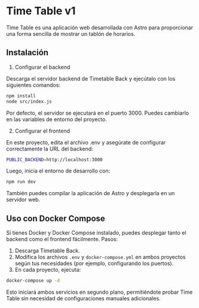 # Time Table v1

Time Table es una aplicación web desarrollada con Astro para proporcionar una forma sencilla de mostrar un tablón de horarios.
## Instalación

1. Configurar el backend

Descarga el servidor backend de Timetable Back y ejecútalo con los siguientes comandos:

```bash
npm install
node src/index.js
```

Por defecto, el servidor se ejecutará en el puerto 3000. Puedes cambiarlo en las variables de entorno del proyecto.

2. Configurar el frontend

En este proyecto, edita el archivo .env y asegúrate de configurar correctamente la URL del backend:

```bash
PUBLIC_BACKEND=http://localhost:3000
```

Luego, inicia el entorno de desarrollo con:

```bash
npm run dev
```

También puedes compilar la aplicación de Astro y desplegarla en un servidor web.
## Uso con Docker Compose

Si tienes Docker y Docker Compose instalado, puedes desplegar tanto el backend como el frontend fácilmente.
Pasos:

1. Descarga Timetable Back.
2. Modifica los archivos `.env` y `docker-compose.yml` en ambos proyectos según tus necesidades (por ejemplo, configurando los puertos).
3. En cada proyecto, ejecuta:

```bash
docker-compose up -d
```

Esto iniciará ambos servicios en segundo plano, permitiéndote probar Time Table sin necesidad de configuraciones manuales adicionales.